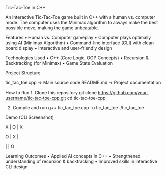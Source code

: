 Tic-Tac-Toe in C++

An interactive Tic-Tac-Toe game built in C++ with a human vs. computer mode. The computer uses the Minimax algorithm to always make the best possible move, making the game unbeatable.

 Features
	•	Human vs. Computer gameplay
	•	Computer plays optimally using AI (Minimax Algorithm)
	•	Command-line interface (CLI) with clean board display
	•	Interactive and user-friendly design

Technologies Used
	•	C++ (Core Logic, OOP Concepts)
	•	Recursion & Backtracking (for Minimax)
	•	Game State Evaluation

 Project Structure

tic_tac_toe.cpp   → Main source code
README.md         → Project documentation

How to Run
	1.	Clone this repository
git clone https://github.com/your-username/tic-tac-toe-cpp.git
cd tic-tac-toe-cpp
	
 2.	Compile and run
g++ tic_tac_toe.cpp -o tic_tac_toe
./tic_tac_toe

Demo (CLI Screenshot)

X | O | X

O | X |

  |   | O

Learning Outcomes
	•	Applied AI concepts in C++
	•	Strengthened understanding of recursion & backtracking
	•	Improved skills in interactive CLI design
